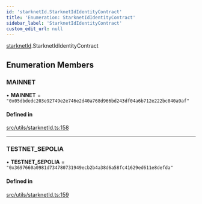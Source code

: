 ```yaml
---
id: 'starknetId.StarknetIdIdentityContract'
title: 'Enumeration: StarknetIdIdentityContract'
sidebar_label: 'StarknetIdIdentityContract'
custom_edit_url: null
---
```


[starknetId](../namespaces/starknetId.md).StarknetIdIdentityContract

## Enumeration Members

### MAINNET

• **MAINNET** = `"0x05dbdedc203e92749e2e746e2d40a768d966bd243df04a6b712e222bc040a9af"`

#### Defined in

[src/utils/starknetId.ts:158](https://github.com/starknet-io/starknet.js/blob/v6.11.0/src/utils/starknetId.ts#L158)

---

### TESTNET_SEPOLIA

• **TESTNET_SEPOLIA** = `"0x3697660a0981d734780731949ecb2b4a38d6a58fc41629ed611e8defda"`

#### Defined in

[src/utils/starknetId.ts:159](https://github.com/starknet-io/starknet.js/blob/v6.11.0/src/utils/starknetId.ts#L159)
